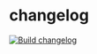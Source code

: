 # changelog

[![Build changelog](https://github.com/ngeor/kamino/actions/workflows/build-libs-changelog.yml/badge.svg)](https://github.com/ngeor/kamino/actions/workflows/build-libs-changelog.yml)
